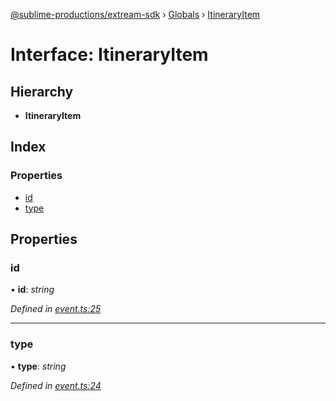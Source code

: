 [@sublime-productions/extream-sdk](../README.md) › [Globals](../globals.md) › [ItineraryItem](itineraryitem.md)

# Interface: ItineraryItem

## Hierarchy

* **ItineraryItem**

## Index

### Properties

* [id](itineraryitem.md#id)
* [type](itineraryitem.md#type)

## Properties

###  id

• **id**: *string*

*Defined in [event.ts:25](https://github.com/Extream-SaaS/ex-sdk/blob/d73bdfb/src/event.ts#L25)*

___

###  type

• **type**: *string*

*Defined in [event.ts:24](https://github.com/Extream-SaaS/ex-sdk/blob/d73bdfb/src/event.ts#L24)*
